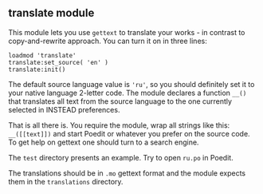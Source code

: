 ## translate module

This module lets you use `gettext` to translate your works - in contrast to copy-and-rewrite approach. You can turn it on in three lines:

    loadmod 'translate'
    translate:set_source( 'en' )
    translate:init()

The default source language value is `'ru'`, so you should definitely set it to your native language 2-letter code.
The module declares a function `__()` that translates all text from the source language to the one currently selected in INSTEAD preferences.

That is all there is.
You require the module, wrap all strings like this: `__([[text]])` and start Poedit or whatever you prefer on the source code. To get help on gettext one should turn to a search engine.

The `test` directory presents an example. Try to open `ru.po` in Poedit.

The translations should be in `.mo` gettext format and the module expects them in the `translations` directory.
